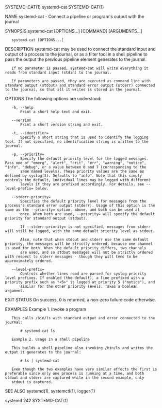 SYSTEMD-CAT(1)                                                                                   systemd-cat                                                                                   SYSTEMD-CAT(1)

NAME
       systemd-cat - Connect a pipeline or program's output with the journal

SYNOPSIS
       systemd-cat [OPTIONS...] [COMMAND] [ARGUMENTS...]

       systemd-cat [OPTIONS...]

DESCRIPTION
       systemd-cat may be used to connect the standard input and output of a process to the journal, or as a filter tool in a shell pipeline to pass the output the previous pipeline element generates to
       the journal.

       If no parameter is passed, systemd-cat will write everything it reads from standard input (stdin) to the journal.

       If parameters are passed, they are executed as command line with standard output (stdout) and standard error output (stderr) connected to the journal, so that all it writes is stored in the journal.

OPTIONS
       The following options are understood:

       -h, --help
           Print a short help text and exit.

       --version
           Print a short version string and exit.

       -t, --identifier=
           Specify a short string that is used to identify the logging tool. If not specified, no identification string is written to the journal.

       -p, --priority=
           Specify the default priority level for the logged messages. Pass one of "emerg", "alert", "crit", "err", "warning", "notice", "info", "debug", or a value between 0 and 7 (corresponding to the
           same named levels). These priority values are the same as defined by syslog(3). Defaults to "info". Note that this simply controls the default, individual lines may be logged with different
           levels if they are prefixed accordingly. For details, see --level-prefix= below.

       --stderr-priority=
           Specifies the default priority level for messages from the process's standard error output (stderr). Usage of this option is the same as the --priority= option, above, and both can be used at
           once. When both are used, --priority= will specify the default priority for standard output (stdout).

           If --stderr-priority= is not specified, messages from stderr will still be logged, with the same default priority level as stdout.

           Also, note that when stdout and stderr use the same default priority, the messages will be strictly ordered, because one channel is used for both. When the default priority differs, two channels
           are used, and so stdout messages will not be strictly ordered with respect to stderr messages - though they will tend to be approximately ordered.

       --level-prefix=
           Controls whether lines read are parsed for syslog priority level prefixes. If enabled (the default), a line prefixed with a priority prefix such as "<5>" is logged at priority 5 ("notice"), and
           similar for the other priority levels. Takes a boolean argument.

EXIT STATUS
       On success, 0 is returned, a non-zero failure code otherwise.

EXAMPLES
       Example 1. Invoke a program

       This calls /bin/ls with standard output and error connected to the journal:

           # systemd-cat ls

       Example 2. Usage in a shell pipeline

       This builds a shell pipeline also invoking /bin/ls and writes the output it generates to the journal:

           # ls | systemd-cat

       Even though the two examples have very similar effects the first is preferable since only one process is running at a time, and both stdout and stderr are captured while in the second example, only
       stdout is captured.

SEE ALSO
       systemd(1), systemctl(1), logger(1)

systemd 242                                                                                                                                                                                    SYSTEMD-CAT(1)
